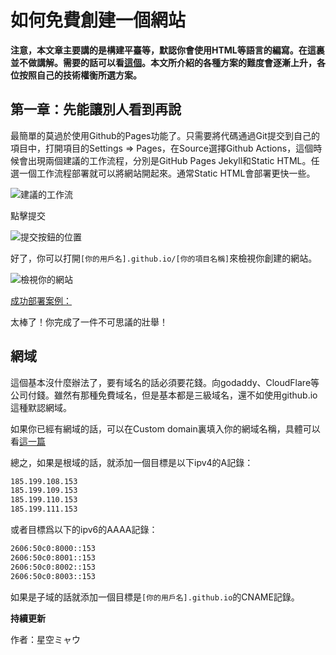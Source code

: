 # 如何免費創建一個網站

**注意，本文章主要講的是構建平臺等，默認你會使用HTML等語言的編寫。在這裏並不做講解。需要的話可以看[這個](https://developer.mozilla.org/zh-TW/docs/Learn_web_development/Core/Structuring_content/Basic_HTML_syntax)。本文所介紹的各種方案的難度會逐漸上升，各位按照自己的技術權衡所選方案。**

## 第一章：先能讓別人看到再說

最簡單的莫過於使用Github的Pages功能了。只需要將代碼通過Git提交到自己的項目中，打開項目的Settings => Pages，在Source選擇Github Actions，這個時候會出現兩個建議的工作流程，分別是GitHub Pages Jekyll和Static HTML。任選一個工作流程部署就可以將網站開起來。通常Static HTML會部署更快一些。

![建議的工作流](/image/prot/20250926.免費創建網站/1.png)

點擊提交

![提交按鈕的位置](/image/prot/20250926.免費創建網站/2.png)

好了，你可以打開```[你的用戶名].github.io/[你的項目名稱]```來檢視你創建的網站。

![檢視你的網站](/image/prot/20250926.免費創建網站/3.png)

[成功部署案例：](https://hosinoej.github.io/CREATIVE-WEBSITE-YANSHI/)

太棒了！你完成了一件不可思議的壯舉！

## 網域

這個基本沒什麼辦法了，要有域名的話必須要花錢。向godaddy、CloudFlare等公司付錢。雖然有那種免費域名，但是基本都是三級域名，還不如使用github.io這種默認網域。

如果你已經有網域的話，可以在Custom domain裏填入你的網域名稱，具體可以看[這一篇](https://docs.github.com/zh/pages/configuring-a-custom-domain-for-your-github-pages-site/about-custom-domains-and-github-pages)

總之，如果是根域的話，就添加一個目標是以下ipv4的A記錄：

```bash
185.199.108.153
185.199.109.153
185.199.110.153
185.199.111.153
```

或者目標爲以下的ipv6的AAAA記錄：

```bash
2606:50c0:8000::153
2606:50c0:8001::153
2606:50c0:8002::153
2606:50c0:8003::153
```

如果是子域的話就添加一個目標是```[你的用戶名].github.io```的CNAME記錄。

**持續更新**


作者：星空ミャウ